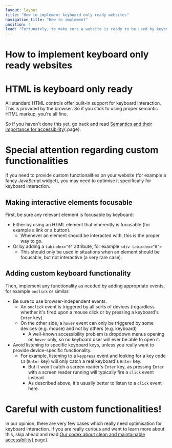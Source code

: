 ```yaml
---
layout: layout
title: "How to implement keyboard only ready websites"
navigation_title: "How to implement"
position: 4
lead: "Fortunately, to make sure a website is ready to be used by keyboard only, there's very little you need to consider. Still, a lot can go wrong if not paying attention, and bad old habits of some web developers seem to be hard to be exterminated."
---
```


# How to implement keyboard only ready websites

# HTML is keyboard only ready

All standard HTML controls offer built-in support for keyboard interaction. This is provided by the browser. So if you stick to using proper semantic HTML markup, you're all fine.

So if you haven't done this yet, go back and read [Semantics and their importance for accessibility](/knowledge/semantics){.page}.

# Special attention regarding custom functionalities

If you need to provide custom functionalities on your website (for example a fancy JavaScript widget), you may need to optimise it specifically for keyboard interaction.

## Making interactive elements focusable

First, be sure any relevant element is focusable by keyboard:

- Either by using an HTML element that inherently is focusable (for example a link or a button).
    - Whenever an element should be interacted with, this is the proper way to go.
- Or by adding a `tabindex="0"` attribute, for example `<div tabindex="0">`
    - This should only be used in situations when an element should be focusable, but not interactive (a very rare case).

## Adding custom keyboard functionality

Then, implement any functionality as needed by adding appropriate events, for example `onclick` or similar:

- Be sure to use browser-independent events.
    - An `onclick` event is triggered by all sorts of devices (regardless whether it's fired upon a mouse click or by pressing a keyboard's `Enter` key).
    - On the other side, a `hover` event can only be triggered by some devices (e.g. mouse) and not by others (e.g. keyboard)
        - A well-known accessibility problem is dropdown menus opening on `hover` only, so no keyboard user will ever be able to open it.
- Avoid listening to specific keyboard keys, unless you really want to provide device-specific functionality.
    - For example, listening to a `keypress` event and looking for a key code `13` (`Enter` key) will only catch a real keyboard's `Enter` key.
        - But it won't catch a screen reader's `Enter` key, as pressing `Enter` with a screen reader running will typically fire a `click` event instead.
        - As described above, it's usually better to listen to a `click` event here.

# Careful with custom functionalities!

In our opinion, there are very few cases which really need optimisation for keyboard interaction. If you are really curious and want to learn more about this, skip ahead and read [Our codex about clean and maintainable accessibility](/knowledge/codex){.page}.